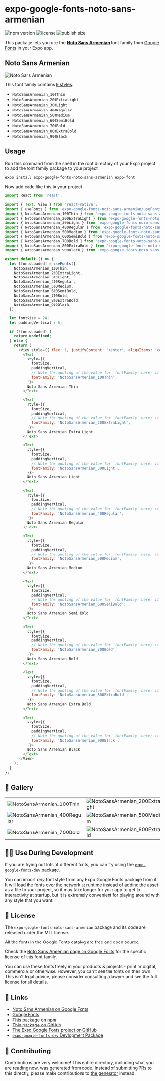 # expo-google-fonts-noto-sans-armenian

![npm version](https://flat.badgen.net/npm/v/expo-google-fonts-noto-sans-armenian)
![license](https://flat.badgen.net/github/license/expo/google-fonts)
![publish size](https://flat.badgen.net/packagephobia/install/expo-google-fonts-noto-sans-armenian)

This package lets you use the [**Noto Sans Armenian**](https://fonts.google.com/specimen/Noto+Sans+Armenian) font family from [Google Fonts](https://fonts.google.com/) in your Expo app.

## Noto Sans Armenian

![Noto Sans Armenian](./font-family.png)

This font family contains [9 styles](#-gallery).

- `NotoSansArmenian_100Thin`
- `NotoSansArmenian_200ExtraLight`
- `NotoSansArmenian_300Light`
- `NotoSansArmenian_400Regular`
- `NotoSansArmenian_500Medium`
- `NotoSansArmenian_600SemiBold`
- `NotoSansArmenian_700Bold`
- `NotoSansArmenian_800ExtraBold`
- `NotoSansArmenian_900Black`

## Usage

Run this command from the shell in the root directory of your Expo project to add the font family package to your project
```sh
expo install expo-google-fonts-noto-sans-armenian expo-font
```

Now add code like this to your project
```js
import React from 'react';

import { Text, View } from 'react-native';
import { useFonts } from 'expo-google-fonts-noto-sans-armenian/useFonts';
import { NotoSansArmenian_100Thin } from 'expo-google-fonts-noto-sans-armenian/100Thin';
import { NotoSansArmenian_200ExtraLight } from 'expo-google-fonts-noto-sans-armenian/200ExtraLight';
import { NotoSansArmenian_300Light } from 'expo-google-fonts-noto-sans-armenian/300Light';
import { NotoSansArmenian_400Regular } from 'expo-google-fonts-noto-sans-armenian/400Regular';
import { NotoSansArmenian_500Medium } from 'expo-google-fonts-noto-sans-armenian/500Medium';
import { NotoSansArmenian_600SemiBold } from 'expo-google-fonts-noto-sans-armenian/600SemiBold';
import { NotoSansArmenian_700Bold } from 'expo-google-fonts-noto-sans-armenian/700Bold';
import { NotoSansArmenian_800ExtraBold } from 'expo-google-fonts-noto-sans-armenian/800ExtraBold';
import { NotoSansArmenian_900Black } from 'expo-google-fonts-noto-sans-armenian/900Black';

export default () => {
  let [fontsLoaded] = useFonts({
    NotoSansArmenian_100Thin,
    NotoSansArmenian_200ExtraLight,
    NotoSansArmenian_300Light,
    NotoSansArmenian_400Regular,
    NotoSansArmenian_500Medium,
    NotoSansArmenian_600SemiBold,
    NotoSansArmenian_700Bold,
    NotoSansArmenian_800ExtraBold,
    NotoSansArmenian_900Black,
  });

  let fontSize = 24;
  let paddingVertical = 6;

  if (!fontsLoaded) {
    return undefined;
  } else {
    return (
      <View style={{ flex: 1, justifyContent: 'center', alignItems: 'center' }}>
        <Text
          style={{
            fontSize,
            paddingVertical,
            // Note the quoting of the value for `fontFamily` here; it expects a string!
            fontFamily: 'NotoSansArmenian_100Thin',
          }}>
          Noto Sans Armenian Thin
        </Text>

        <Text
          style={{
            fontSize,
            paddingVertical,
            // Note the quoting of the value for `fontFamily` here; it expects a string!
            fontFamily: 'NotoSansArmenian_200ExtraLight',
          }}>
          Noto Sans Armenian Extra Light
        </Text>

        <Text
          style={{
            fontSize,
            paddingVertical,
            // Note the quoting of the value for `fontFamily` here; it expects a string!
            fontFamily: 'NotoSansArmenian_300Light',
          }}>
          Noto Sans Armenian Light
        </Text>

        <Text
          style={{
            fontSize,
            paddingVertical,
            // Note the quoting of the value for `fontFamily` here; it expects a string!
            fontFamily: 'NotoSansArmenian_400Regular',
          }}>
          Noto Sans Armenian Regular
        </Text>

        <Text
          style={{
            fontSize,
            paddingVertical,
            // Note the quoting of the value for `fontFamily` here; it expects a string!
            fontFamily: 'NotoSansArmenian_500Medium',
          }}>
          Noto Sans Armenian Medium
        </Text>

        <Text
          style={{
            fontSize,
            paddingVertical,
            // Note the quoting of the value for `fontFamily` here; it expects a string!
            fontFamily: 'NotoSansArmenian_600SemiBold',
          }}>
          Noto Sans Armenian Semi Bold
        </Text>

        <Text
          style={{
            fontSize,
            paddingVertical,
            // Note the quoting of the value for `fontFamily` here; it expects a string!
            fontFamily: 'NotoSansArmenian_700Bold',
          }}>
          Noto Sans Armenian Bold
        </Text>

        <Text
          style={{
            fontSize,
            paddingVertical,
            // Note the quoting of the value for `fontFamily` here; it expects a string!
            fontFamily: 'NotoSansArmenian_800ExtraBold',
          }}>
          Noto Sans Armenian Extra Bold
        </Text>

        <Text
          style={{
            fontSize,
            paddingVertical,
            // Note the quoting of the value for `fontFamily` here; it expects a string!
            fontFamily: 'NotoSansArmenian_900Black',
          }}>
          Noto Sans Armenian Black
        </Text>
      </View>
    );
  }
};

```

## 🔡 Gallery


||||
|-|-|-|
|![NotoSansArmenian_100Thin](.//100Thin/NotoSansArmenian_100Thin.ttf.png)|![NotoSansArmenian_200ExtraLight](.//200ExtraLight/NotoSansArmenian_200ExtraLight.ttf.png)|![NotoSansArmenian_300Light](.//300Light/NotoSansArmenian_300Light.ttf.png)||
|![NotoSansArmenian_400Regular](.//400Regular/NotoSansArmenian_400Regular.ttf.png)|![NotoSansArmenian_500Medium](.//500Medium/NotoSansArmenian_500Medium.ttf.png)|![NotoSansArmenian_600SemiBold](.//600SemiBold/NotoSansArmenian_600SemiBold.ttf.png)||
|![NotoSansArmenian_700Bold](.//700Bold/NotoSansArmenian_700Bold.ttf.png)|![NotoSansArmenian_800ExtraBold](.//800ExtraBold/NotoSansArmenian_800ExtraBold.ttf.png)|![NotoSansArmenian_900Black](.//900Black/NotoSansArmenian_900Black.ttf.png)||


## 👩‍💻 Use During Development

If you are trying out lots of different fonts, you can try using the [`expo-google-fonts-dev` package](https://github.com/freeboub/google-fonts/tree/master/font-packages/dev#readme).

You can import *any* font style from any Expo Google Fonts package from it. It will load the fonts
over the network at runtime instead of adding the asset as a file to your project, so it may take longer
for your app to get to interactivity at startup, but it is extremely convenient
for playing around with any style that you want.

## 📖 License

The `expo-google-fonts-noto-sans-armenian` package and its code are released under the MIT license.

All the fonts in the Google Fonts catalog are free and open source.

Check the [Noto Sans Armenian page on Google Fonts](https://fonts.google.com/specimen/Noto+Sans+Armenian) for the specific license of this font family.

You can use these fonts freely in your products & projects - print or digital, commercial or otherwise. However, you can't sell the fonts on their own. This isn't legal advice, please consider consulting a lawyer and see the full license for all details.

## 🔗 Links

- [Noto Sans Armenian on Google Fonts](https://fonts.google.com/specimen/Noto+Sans+Armenian)
- [Google Fonts](https://fonts.google.com/)
- [This package on npm](https://www.npmjs.com/package/expo-google-fonts-noto-sans-armenian)
- [This package on GitHub](https://github.com/freeboub/google-fonts/tree/master/font-packages/noto-sans-armenian)
- [The Expo Google Fonts project on GitHub](https://github.com/freeboub/google-fonts)
- [`expo-google-fonts-dev` Devlopment Package](https://github.com/freeboub/google-fonts/tree/master/font-packages/dev)

## 🤝 Contributing

Contributions are very welcome! This entire directory, including what you are reading now, was generated from code. Instead of submitting PRs to this directly, please make contributions to [the generator](https://github.com/freeboub/google-fonts/tree/master/packages/generator) instead.
